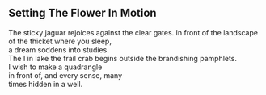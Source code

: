 Setting The Flower In Motion
----------------------------
The sticky jaguar rejoices against the clear gates. In front of the landscape of the thicket where you sleep,  
a dream soddens into studies.  
The I in lake the frail crab begins outside the brandishing pamphlets.  
I wish to make a quadrangle  
in front of, and every sense, many  
times hidden in a well.  
